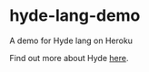 # hyde-lang-demo
A demo for Hyde lang on Heroku

Find out more about Hyde [here](https://github.com/ty-porter/hyde).
